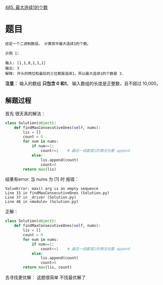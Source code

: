 [485. 最大连续1的个数](https://leetcode-cn.com/problems/max-consecutive-ones/)

# 题目
```
给定一个二进制数组， 计算其中最大连续1的个数。

示例 1:

输入: [1,1,0,1,1,1]
输出: 3
解释: 开头的两位和最后的三位都是连续1，所以最大连续1的个数是 3.
```
**注意：**
输入的数组 **只包含 0 和1**。
输入数组的长度是正整数，且不超过 10,000。

## 解题过程
首先 很天真的解法：
```py
class Solution(object):
    def findMaxConsecutiveOnes(self, nums):
        lis = []
        count = 0
        for num in nums:
            if num==1:
                count+=1    # 最后一段都是1的情况也要 append
            else:
                lis.append(count)
                count=0
        return max(lis)
```
结果有error:
当 nums 为 [1] 时 报错：
```
ValueError: max() arg is an empty sequence
Line 15 in findMaxConsecutiveOnes (Solution.py)
Line 37 in _driver (Solution.py)
Line 46 in <module> (Solution.py)
```

正解：
```py
class Solution(object):
    def findMaxConsecutiveOnes(self, nums):
        lis = []
        count = 0
        for num in nums:
            if num==1:
                count+=1    # 最后一段都是1的情况也要 append
            else:
                lis.append(count)
                count=0
        return max(lis, count)
```

去寻找更优解：
这题很简单 不找最优解了
